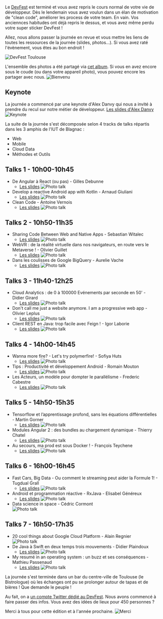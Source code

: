 Le [DevFest](https://devfesttoulouse.fr) est terminé et vous avez repris le cours normal de votre vie de développeur. Dès le lendemain vous avez voulun dans un élan de motivation de "clean code", améliorer les process de votre team. En vain. Vos anciennces habitudes ont déjà repris le dessus, et vous avez même perdu votre super sticker DevFest ! 

Allez, nous allons passer la journée en revue et vous mettre les liens de toutes les ressources de la journée (slides, photos...). Si vous avez raté l'évènement, vous êtes au bon endroit !

![DevFest Toulouse](/images/posts/2016-11/cover.png)

L'ensemble des photos a été partagé via [cet album](https://goo.gl/photos/m8aq5fLCNfP37o889). Si vous en avez encore sous le coude (ou dans votre appareil photo), vous pouvez encore les partager avec nous.
![Bienvenu](https://lh3.googleusercontent.com/OqUe239OzgkWSeTjuRacomCxOLf6zbYTUhTkjgPoMa01Uo8RIoKH1cg3Q3MJ1Athk6Axh5hGubI72W-Ptx37_pBFR6kzAuwUE4EZUu_yZ_oTvLzTHknXBJi2hyDRk795Pg2Uzf2UJmmE-Kvn9_C392yzug6rR3KUBeyu4fAeKS2rykrRLhFvSJkpAbD2ZSL5ZS_LDV3hqqYpHM9pV75xi8CUXEbgvBgM4YH-tLRAnFFTXkO_W0yCTgsYMOe4RDkdiLU9zHZuQxDtMZXGGbP9thO2p4kpLfNi1QQ5gsC8sCOgk2KCbX36GUCC_Vr9mrBQoRPEgmotIDuc-yRehCzPOHrPz2lCegP2Fi5fEQfqGLp9Td9r7KnfgoqnihCUk2B-1fvvviJunDfaJ2NjgUsYoYuWvD8YHCw9JVdBzsOJee_zRx6_S1Jxq5EFlYVVbyl14z5zS-0ISX_fBpdd8jyesXHqn5LUmbkjUqbEeKEfRC6tMjdgSVzrVsn-EeNfgRtMcEDY8XZqWY2qdvPjK9T2btHuScGJaYblZ7ht5tKWE6Mp8kT-sFVFReIpHuhbtfsXrshDpqq2HCZVANS9Xrvvh-DswyG7o_EUmb5ma6TXXMVyWYFHpg=w1268-h952-no)



## Keynote
La journée a commencé par une keynote d'Alex Danvy qui nous a invité à prendre du recul sur notre métier de développeur.
[Les slides d'Alex Danvy](https://t.co/qRgw46a8rG)
![Keynote](/images/posts/2016-11/keynote.jpg)


La suite de la journée s'est décomposée selon 4 tracks de talks répartis dans les 3 amphis de l'IUT de Blagnac :  
* Web
* Mobile
* Cloud Data
* Méthodes et Outils



## Talks 1 - 10h00-10h45
* De Angular à React (ou pas) - Gilles Debunne
	* [Les slides](https://www.dropbox.com/s/8163zleypav8qdx/ng2react.pdf?dl=0)
![Photo talk](/images/posts/2016-11/1.1.jpg)
* Develop a reactive Android app with Kotlin - Arnaud Giuliani
	* [Les slides](https://t.co/SthauQxC2d)
![Photo talk](/images/posts/2016-11/1.2.jpg)
* Clean Code - Antoine Vernois	
	* [Les slides](https://t.co/QpX9F4GWRX)
![Photo talk](/images/posts/2016-11/1.3.jpg)


## Talks 2 - 10h50-11h35
* Sharing Code Between Web and Native Apps - Sebastian Witalec
	* [Les slides](https://drive.google.com/file/d/0B4BcydrYoAJFZmV5WnpXVzZRak0/view)
![Photo talk](/images/posts/2016-11/2.1.jpg)
* WebVR : de la réalité virtuelle dans nos navigateurs, en route vers le Metaverse ! - Olivier Guillet
	* [Les slides](https://speakerdeck.com/olivierguillet/devfest-toulouse-2016-de-la-realite-virtuelle-dans-nos-navigateurs-en-route-vers-le-metaverse)
![Photo talk](/images/posts/2016-11/2.2.jpg)
* Dans les coulisses de Google BigQuery - Aurelie Vache
	* [Les slides](https://t.co/uKMWDD99Be)
![Photo talk](/images/posts/2016-11/2.3.jpg)


## Talks 3 - 11h40-12h25
* Cloud Analytics : de 0 à 100000 Evénements par seconde en 50' - Didier Girard
	* [Les slides](https://docs.google.com/presentation/d/1avSiNG-HKXGUgPKQ1jX2xn10vll-i0ovGPkzrJr6mVs/edit#slide=id.g117d333396_0_163)
![Photo talk](/images/posts/2016-11/3.1.jpg)
* Don't call me just a website anymore. I am a progressive web app - Olivier Leplus
	* [Les slides](https://t.co/OnHnw9zMLW)
![Photo talk](/images/posts/2016-11/3.2.jpg)
* Client REST en Java: trop facile avec Feign ! - Igor Laborie
	* [Les slides](https://github.com/ilaborie/devfest-toulouse-16-slides)
![Photo talk](/images/posts/2016-11/3.3.jpg)


## Talks 4 - 14h00-14h45
* Wanna more fire? - Let's try polymerfire! - Sofiya Huts	
	* [Les slides](https://drive.google.com/open?id=0BxVrjMGUgQYETWRYcXBBY2ZreTg)
![Photo talk](/images/posts/2016-11/4.1.jpg)
* Tips : Productivité et développement Android - Romain Mouton	
	* [Les slides](https://goo.gl/5zc4p4)
![Photo talk](/images/posts/2016-11/4.2.jpg)
* Les Acteurs, un modèle pour dompter le parallélisme - Frederic Cabestre	
	* [Les slides](https://fcabestre.github.io/DevFestToulouse2016)
![Photo talk](/images/posts/2016-11/4.3.jpg)


## Talks 5 - 14h50-15h35
* Tensorflow et l’apprentissage profond, sans les équations différentielles - Martin Gorner
	* [Les slides](https://t.co/yn0fdgXIYM)
![Photo talk](/images/posts/2016-11/5.1.jpg)
* Modules Angular 2 : des bundles au chargement dynamique - Thierry Chatel
	* [Les slides](https://t.co/VYlfwdduhA)
![Photo talk](/images/posts/2016-11/5.2.jpg)
* Au secours, ma prod est sous Docker ! - François Teychene
	* [Les slides](https://docs.google.com/presentation/d/12b3wR1ZRL1x5LV93hifm55FCTgp2Jvz0wqYNldbODKw/present#slide=id.g35f391192_00)
![Photo talk](/images/posts/2016-11/5.3.jpg)


## Talks 6 - 16h00-16h45
* Fast Cars, Big Data - Ou comment le streaming peut aider la Formule 1! - Tugdual Grall 
	* [Les slides](https://speakerdeck.com/tgrall/fast-cars-big-data-how-streaming-can-help-formula-1)
![Photo talk](/images/posts/2016-11/6.1.jpg)
* Android et programmation réactive - RxJava - Elisabel Généreux
	* [Les slides](http://www.slideshare.net/secret/1fSFrO7Po93Pg2)
![Photo talk](/images/posts/2016-11/6.2.jpg)
* Data science in space	- Cédric Cormont	
![Photo talk](/images/posts/2016-11/6.3.jpg)


## Talks 7 - 16h50-17h35
* 20 cool things about Google Cloud Platform - Alain Regnier	
![Photo talk](/images/posts/2016-11/7.1.jpg)
* De Java à Swift en deux temps trois mouvements - Didier Plaindoux
	* [Les slides](https://t.co/2N4eQ9Gw2V)
![Photo talk](/images/posts/2016-11/7.2.jpg)
* My resumé in an operating system : un buzz et ses conséquences - Mathieu Passenaud
	* [Les slides](http://www.mathieupassenaud.fr/content/images/files/presentations/dev-fest2016.pdf)
![Photo talk](/images/posts/2016-11/7.3.jpg)


La journée s'est terminée dans un bar du centre-ville de Toulouse (le Bistrologue) où les échanges ont pu se prolonger autour de tapas et de bières ! Que demande le peuple !


Au fait, on a [un compte Twitter dédié au DevFest](https://twitter.com/DevFestToulouse). Nous avons commencé à faire passer des infos. Vous avez des idées de lieux pour 450 personnes ? 

Merci à tous pour cette édition et à l'année prochaine. 
![Merci](/images/posts/2016-11/merci.jpg)



